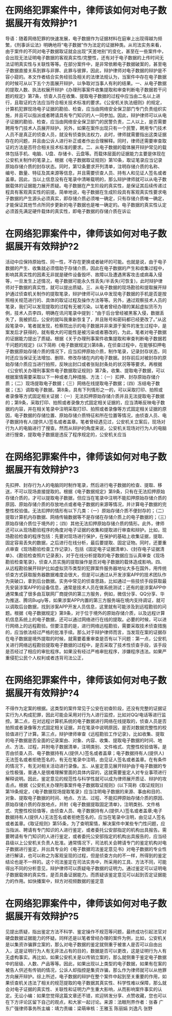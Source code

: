 # 在网络犯罪案件中，律师该如何对电子数据展开有效辩护?1

导语：随着网络犯罪的快速发展，电子数据作为证据材料在庭审上出现得越为频繁，《刑事诉讼法》明确地将“电子数据”作为法定的证据种类。从司法实务来看，由于案件的不同对电子数据取证就会出现“天差地别”的变化，甚至在一些案件中，会出现无法证明电子数据的客观真实性/完整性，还有对于电子数据的上传时间无法证明真实性与关联性等等。在部分案件中，是非常依赖电子数据破案的，甚至电子数据直接关系到罪与非罪、此罪与彼罪，因此，辩护律师对电子数据的辩护是不容小窥的。本文作者结合实务经验及相关的法律法规认为，当案件中存在电子数据的时候可从以下五个方面展开辩护，以争取对当事人有利的结果。一、从电子数据的提取人数、执法权展开辩护《办理刑事案件收集提取和审查判断电子数据若干问题的规定》第7条，侦查人员在收集、提取电子数据的过程中应当由二名以上进行，且取证的方法应当符合相关技术标准的要求。《公安机关执法细则》的规定，计算机犯罪现场电子证据的勘验、检查，应当由网络安全保卫部门专门负责组织实施，并且可以指派或者聘请具有专门知识的人一同参加。因此，辩护律师可以从电子证据的勘验、检查，应当由网络安全保卫部门的民警负责，二人以上，是否需要聘用专门技术人员展开辩护。另外，如果在案件出现只有一个民警，聘用专门技术人员不是真正的侦查人员，就没有侦查执法权力，此时，律师就需要指出这类证据存在的问题，并且由公诉人进行补正或者作出合理解释。同时，律师还需要审查取证的方法是否符合相关技术标准的要求。二、从电子数据的载体展开辩护常见的载体包括手机、电脑、U盘、存储卡、云盘等。而载体层面的证据能力主要是体现在公安机关制作的笔录上。根据《电子数据取证规则》第10条，取证笔录应当记录原始存储介质的封存状态。同时，第12条要求开列清单，注明存储介质的名称、编号、数量、特征及其来源等信息，并且需要侦查人员、持有人和见证人签名或者盖章。因此，当以上信息没有在笔录中清晰载明的，那么辩护律师就可以从电子数据载体的证据能力展开质疑。电子数据在产生阶段的真实性，是保证其后续传递过程具有客观真实性的前提。简单地说，电子数据在生成阶段具有客观真实性要求电子数据的产生源头必须真实，即存储介质必须唯一确定，只有存储介质唯一确定，才能保证其他节点所同步更新的电子数据也是唯一确定的。电子数据的真实性认定必须首先满足硬件载体的真实性，即电子数据的存储介质在诉讼

# 在网络犯罪案件中，律师该如何对电子数据展开有效辩护?2

活动中应保持原始性、同一性，不存在更换或者破坏的可能。也就是说，由于电子数据的产生、收集就必须借助于存储介质，因此在电子数据的产生和收集过程中，影响其真实性的因素无非就是硬件设备毁坏、故障以及遭遇黑客攻击或病毒入侵等，一旦发生上述情况，电子数据可能永久性丢失/半丢失(可恢复)，此时辩护律师对于数据的真实性，就可以提出质疑。三、从电子数据的现场勘验和提取展开辩护通过侦查机关制作的提取笔录，辩护律师可以从中发现电子数据的手机是否是按照相关规范进行的、具体的取证过程及操作方法等等。另外，通过观察技术人员的笔录，我们可以发现提取的过程有无被污染。以笔者曾经办理的某起虚拟货币为例，技术人员李四，明确在讯问笔录中提到：“由于后台曾经被黑客入侵，数据丢失了，我被抓后，公安的就叫我重新恢复了，并且账号和密码都已经更改了。”从这段笔录中，笔者就发现，检察院出示的电子数据并非来源于案件的发生过程中，是案发后才获得的，就有极大的可能性是被污染或者篡改的，为此，笔者对电子数据的证据能力提出了质疑。根据《关于办理刑事案件收集提取和审查判断电子数据若干问题的规定》(以下简称《电子数据规定》)第8条，在侦查过程中，在能够扣押电子数据原始存储介质的情况下，应当扣押原始介质，制作笔录，记录封存状态，同时还应当保证无法增加、删除、修改存储在内的电子数据。封存前后对被封存的原始存储介质应当进行拍照，反映出封口或者张贴封条处的状况等等要求。再根据《公安机关办理刑事案件电子数据取证规则》第7条，收集、提取电子数据，可以根据案情需要采取以下一种或者几种措施、方法：（一）扣押、封存原始存储介质；（二）现场提取电子数据；（三）网络在线提取电子数据；（四）冻结电子数据；（五）调取电子数据。第8条，具有下列情形之一的，可以采取打印、拍照或者录像等方式固定相关证据：（一）无法扣押原始存储介质并且无法提取电子数据的；第9条，采取打印、拍照或者录像方式固定相关证据的，应当清晰反映电子数据的内容，并在相关笔录中注明采取打印、拍照或者录像等方式固定相关证据的原因，电子数据的存储位置、原始存储介质特征和所在位置等情况，由侦查人员、电子数据持有人(提供人)签名或者盖章。笔者曾经遇见过，公安机关立案后，现场对行为人的电脑进行了搜查。然而从辩护的角度来说，公安机关现场对行为人的电脑进行搜查，提取电子数据是违反了程序规定的，公安机关应当

# 在网络犯罪案件中，律师该如何对电子数据展开有效辩护?3

先扣押、封存行为人的电脑同时制作笔录，然后进行电子数据的检查、提取、移送，不可以现场直接提取的。根据《电子数据规定》第9条，只有在无法扣押原始存储介质的，才可以提取电子数据，但应当在笔录中注明不能扣押原始存储介质的原因、原始存储介质的存放地点或者电子数据的来源等情况，并计算电子数据的完整性校验值。无法扣押的情形有以下几类：（一）原始存储介质不便封存的；（二）提取计算机内存数据、网络传输数据等不是存储在存储介质上的电子数据的；（三）原始存储介质位于境外的；（四）其他无法扣押原始存储介质的情形。此外，律师还可以从现场勘验程序的角度对电子证据的收集和提取进行审查和辩护。比如，现场勘验检查的程序包括：先要对现场进行保护，在保护的基础上收集证据，提取、固定容易丢失的数据，之后进行在线分析，最后要提取、固定证物。同时，还要重点审查《现场勘验检查工作记录》，包括《固定电子证据清单》、《封存电子证据清单》、《勘验检查照片记录表》，对于在线分析提取的电子数据应当认真审查《现场勘验检查笔录》，侦查人员实施的提取操作是否对电子数据的载体造成影响。四、从远程勘验展开辩护比如虚拟货币类型的犯罪案件服务器地址大多在国外，用传统侦查方式获取服务器数据难度会很大，但是可以通过从开发涉案APP的技术团队作为突破口，拿到后台数据。实务中常见的侦查思路，比如通过一些技侦手段获取最先安装涉案APP的设备信息，通常是技术人员在做系统测试；还有的是涉案APP中通常集成了很多由互联网厂商提供的第三方服务，例如，微信分享、QQ分享、华为推送、腾讯Bugly等，如果涉案APP内置的第三方服务端在境内支持调证，就可以调取后台数据，找到涉案APP开发人员信息，这里就有可能涉及到远程勘验的问题。根据《电子数据规定》第9条，对于位于境外的原始存储介质，以及远程计算机信息系统上的电子数据，还可以通过网络进行在线的提取。必要的时候，可以进行网络上的远程勘验。但要注意的是，进行网络远程勘验，需要采取技术侦查措施的，应当依法经过严格的批准手续。那么对于辩护律师而言，当发现在案的证据存在电子数据是境外提取的时候，就需要着重审查是否有以下问题：第一点，公安机关进行网络远程勘验提取电子数据的过程中，是否采取了技术性侦查手段，该手段是否经过了相应的审批程序。如果没有经过严格审批程序，涉嫌程序违法。如果严重侵犯公民个人权利或者违背司法公正，

# 在网络犯罪案件中，律师该如何对电子数据展开有效辩护?4

不得作为定案的根据。这类型的案件常见于公安在初查阶段，还没有完整的证据证实行为人构成犯罪，因此可能会采用对行为人进行监控，比如对QQ/电话等进行监控。第二点，在对远程计算机系统的电子数据进行网络在线提取的，侦查人员是否拍照或者录像等方式固定相关证据，并在笔录中说明原因，是否对数据完整性的校验值进行了计算。第三点，辩护律师审查《远程勘验工作记录》，比如收集、提取的电子数据是否全面的记录案由、对象、内容、收集、提取电子数据的时间、地点、方法、过程，并附电子数据清单，注明类别、文件格式、完整性校验值等。是否由侦查人员、电子数据持有人(提供人)签名或者盖章；电子数据持有人(提供人)无法签名或者拒绝签名的，有无在笔录中注明，由见证人签名或者盖章。在有条件的情况下，有无对相关活动进行录像。五、从鉴定意见展开辩护由于电子数据的专业性极强，普通人是很难理解里面的具体内容的，这就需要鉴定人对专业事项进行解释说明。因此，鉴定意见的规范性与科学性就可以成为律师展开质证、辩护的攻击点。根据《公安机关办理刑事案件电子数据取证规则》(以下简称《取证规则》)第19条规定，《电子数据现场提取笔录》应当注明电子数据的来源、事由和目的、对象、提取电子数据的时间、地点、方法、过程、不能扣押原始存储介质的原因、原始存储介质的存放地点，并附《电子数据提取固定清单》，注明类别、文件格式、完整性校验值等，由侦查人员、电子数据持有人(提供人)签名或者盖章;电子数据持有人(提供人)无法签名或者拒绝签名的，应当在笔录中注明，由见证人签名或者盖章。《取证规则》第55条，为了查明案情，解决案件中某些专门性问题，应当指派、聘请有专门知识的人进行鉴定，或者委托公安部指定的机构出具报告。需要聘请有专门知识的人进行鉴定，或者委托公安部指定的机构出具报告的，应当经县级以上公安机关负责人批准。通常情况下，司法机关会聘请专门的鉴定机构对电子数据进行鉴定，并出具专业的《电子数据司法鉴定意见书》对电子数据的专业性进行解读，也可以称之为客观呈现的过程，但是侦查方向的不一样，所得到的鉴定结论也是不一样的。这个司法鉴定在司法实务中，所采用的工具、方法不同，可能得出不同的分析意见，辩护律师可以质疑电子数据的证明力。通过鉴定可以证明电子数据载体的真实性，是否具备证据能力。而质疑该鉴定意见可以起到否定证据能力的作用。如快播案中，辩方对视频数据的鉴定意

# 在网络犯罪案件中，律师该如何对电子数据展开有效辩护?5

见提出质疑，指出鉴定方法不科学、鉴定操作不规范等问题，最终成功引起法官对硬盘数据证据能力的怀疑。同样还是以笔者曾经办理的案件为例，比如，公安机关是以集资诈骗罪立案的，那么对电子数据的鉴定就侧重于被害人是否可以自由出入，这是证明行为人有无非法占有的目的，数据是否可以更改，这是证明行为人有无虚构事实。再比如，如果公安机关是以传销立案的，那么就侧重于鉴定电子数据中的层级、人数、产品等等。因此，如果出现以上类型的电子数据，如果有在案的被告人供述有传销的情况，公诉人却指控是集资诈骗，那么作为律师就可以从他罪方向展开辩护。综上所述，电子数据的辩护在整个案件中起到至关重要的作用，如果侦查机关违法了相关的规范提取的电子数据其真实性、科学性难以保障，那么就会对电子证据的真实性、关联性和证明力产生重大影响，从而影响案件事实的认定。无讼小编：如果您觉得这篇文章还不错，欢迎转发分享、点赞收藏，您也可以在下方评论区留下自己的观点，和大家一起讨论。来源：法眼刑界作者：张春 广东广强律师事务所主编：靖力责编：梁萌审核：王雅玉 陈丽娟 刘逸凡 张野

